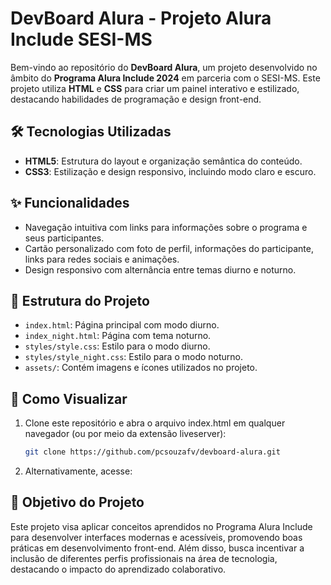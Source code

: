 # DevBoard Alura - Projeto Alura Include SESI-MS

Bem-vindo ao repositório do **DevBoard Alura**, um projeto desenvolvido no âmbito do **Programa Alura Include 2024** em parceria com o SESI-MS. Este projeto utiliza **HTML** e **CSS** para criar um painel interativo e estilizado, destacando habilidades de programação e design front-end.

## 🛠 Tecnologias Utilizadas
- **HTML5**: Estrutura do layout e organização semântica do conteúdo.
- **CSS3**: Estilização e design responsivo, incluindo modo claro e escuro.

## ✨ Funcionalidades
- Navegação intuitiva com links para informações sobre o programa e seus participantes.
- Cartão personalizado com foto de perfil, informações do participante, links para redes sociais e animações.
- Design responsivo com alternância entre temas diurno e noturno.

## 🌟 Estrutura do Projeto
- `index.html`: Página principal com modo diurno.
- `index_night.html`: Página com tema noturno.
- `styles/style.css`: Estilo para o modo diurno.
- `styles/style_night.css`: Estilo para o modo noturno.
- `assets/`: Contém imagens e ícones utilizados no projeto.

## 🚀 Como Visualizar
1. Clone este repositório e abra o arquivo index.html em qualquer navegador (ou por meio da extensão liveserver):
   ```bash
   git clone https://github.com/pcsouzafv/devboard-alura.git

2. Alternativamente, acesse: 

## 🎯 Objetivo do Projeto
Este projeto visa aplicar conceitos aprendidos no Programa Alura Include para desenvolver interfaces modernas e acessíveis, promovendo boas práticas em desenvolvimento front-end.
Além disso, busca incentivar a inclusão de diferentes perfis profissionais na área de tecnologia, destacando o impacto do aprendizado colaborativo.
